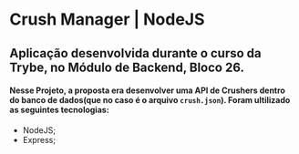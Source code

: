 # Crush Manager | NodeJS

## Aplicação desenvolvida durante o curso da Trybe, no Módulo de Backend, Bloco 26.
#### Nesse Projeto, a proposta era desenvolver uma API de Crushers dentro do **banco de dados**(que no caso é o arquivo `crush.json`). Foram ultilizado as seguintes tecnologias:
  - NodeJS;
  - Express;